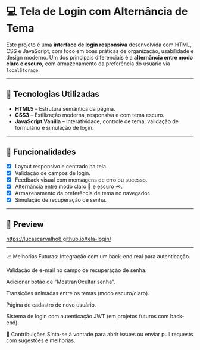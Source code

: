 # 💻 Tela de Login com Alternância de Tema

Este projeto é uma **interface de login responsiva** desenvolvida com HTML, CSS e JavaScript, com foco em boas práticas de organização, usabilidade e design moderno. Um dos principais diferenciais é a **alternância entre modo claro e escuro**, com armazenamento da preferência do usuário via `localStorage`.

---

## 🔧 Tecnologias Utilizadas

- **HTML5** – Estrutura semântica da página.
- **CSS3** – Estilização moderna, responsiva e com tema escuro.
- **JavaScript Vanilla** – Interatividade, controle de tema, validação de formulário e simulação de login.

---

## 🎯 Funcionalidades

- [x] Layout responsivo e centrado na tela.
- [x] Validação de campos de login.
- [x] Feedback visual com mensagens de erro ou sucesso.
- [x] Alternância entre modo claro 🌙 e escuro ☀️.
- [x] Armazenamento da preferência de tema no navegador.
- [x] Simulação de recuperação de senha.

---

## 📸 Preview
 https://lucascarvalho8.github.io/tela-login/

---


📈 Melhorias Futuras:
 Integração com um back-end real para autenticação.

 Validação de e-mail no campo de recuperação de senha.

 Adicionar botão de "Mostrar/Ocultar senha".

 Transições animadas entre os temas (modo escuro/claro).

 Página de cadastro de novo usuário.

 Sistema de login com autenticação JWT (em projetos futuros com back-end).

🤝 Contribuições
Sinta-se à vontade para abrir issues ou enviar pull requests com sugestões e melhorias.


